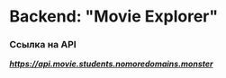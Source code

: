 # Backend: "Movie Explorer"

### Ссылка на API
***https://api.movie.students.nomoredomains.monster***
